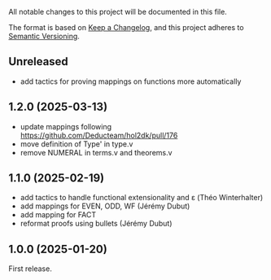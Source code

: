 All notable changes to this project will be documented in this file.

The format is based on [Keep a Changelog](https://keepachangelog.com/),
and this project adheres to [Semantic Versioning](https://semver.org/).

## Unreleased

- add tactics for proving mappings on functions more automatically

## 1.2.0 (2025-03-13)

- update mappings following https://github.com/Deducteam/hol2dk/pull/176
- move definition of Type' in type.v
- remove NUMERAL in terms.v and theorems.v

## 1.1.0 (2025-02-19)

- add tactics to handle functional extensionality and ε (Théo Winterhalter)
- add mappings for EVEN, ODD, WF (Jérémy Dubut)
- add mapping for FACT
- reformat proofs using bullets (Jérémy Dubut)

## 1.0.0 (2025-01-20)

First release.
